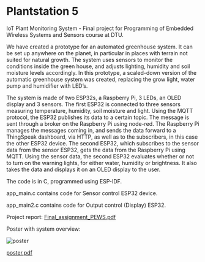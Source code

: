 # Plantstation 5
IoT Plant Monitoring System - Final project for Programming of Embedded Wireless Systems and Sensors course at DTU. 


We have created a prototype for an automated greenhouse system. It can be set up anywhere on the planet, 
in particular in places with terrain not suited for natural growth. The system uses sensors to monitor 
the conditions inside the green house, and adjusts lighting, humidity and soil moisture levels accordingly. 
In this prototype, a scaled-down version of the automatic greenhouse system was created, replacing the 
grow light, water pump and humidifier with LED’s.


The system is made of two ESP32s, a Raspberry Pi, 3 LEDs, an OLED display and 3 sensors. 
The first ESP32 is connected to three sensors measuring temperature, humidity, soil moisture and light. 
Using the MQTT protocol, the ESP32 publishes its data to a certain topic. The message is sent through a 
broker on the Raspberry Pi using node-red. The Raspberry Pi manages the messages coming in, and sends the
data forward to a ThingSpeak dashboard, via HTTP, as well as to the subscribers, in this case the other 
ESP32 device. The second ESP32, which subscribes to the sensor data from the sensor ESP32, gets the data 
from the Raspberry Pi using MQTT. Using the sensor data, the second ESP32 evaluates whether or not to 
turn on the warning lights, for either water, humidity or brightness. It also takes the data and displays 
it on an OLED display to the user.


The code is in C, programmed using ESP-IDF.

app_main.c contains code for Sensor control ESP32 device.

app_main2.c contains code for Output control (Display) ESP32.



Project report:
[Final_assignment_PEWS.pdf](https://github.com/teiturhelgi/Plantstation/files/11027272/Final_assignment_PEWS.pdf)


Poster with system overview:

![poster](https://user-images.githubusercontent.com/58830507/226969518-bfb4a445-5540-4a3b-ae89-770290977e97.png)

[poster.pdf](https://github.com/teiturhelgi/Plantstation/files/11026801/poster.pdf)

